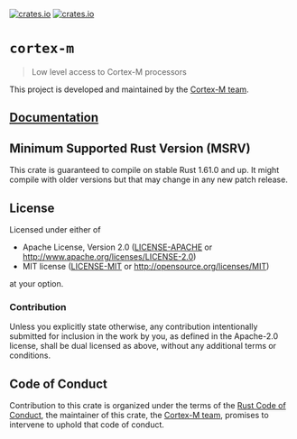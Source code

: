 [![crates.io](https://img.shields.io/crates/d/cortex-m.svg)](https://crates.io/crates/cortex-m)
[![crates.io](https://img.shields.io/crates/v/cortex-m.svg)](https://crates.io/crates/cortex-m)

# `cortex-m`

> Low level access to Cortex-M processors

This project is developed and maintained by the [Cortex-M team][team].

## [Documentation](https://docs.rs/crate/cortex-m)

## Minimum Supported Rust Version (MSRV)

This crate is guaranteed to compile on stable Rust 1.61.0 and up. It might compile with older versions but that may change in any new patch release.

## License

Licensed under either of

- Apache License, Version 2.0 ([LICENSE-APACHE](LICENSE-APACHE) or
  http://www.apache.org/licenses/LICENSE-2.0)
- MIT license ([LICENSE-MIT](LICENSE-MIT) or http://opensource.org/licenses/MIT)

at your option.

### Contribution

Unless you explicitly state otherwise, any contribution intentionally submitted for inclusion in the
work by you, as defined in the Apache-2.0 license, shall be dual licensed as above, without any
additional terms or conditions.

## Code of Conduct

Contribution to this crate is organized under the terms of the [Rust Code of
Conduct][CoC], the maintainer of this crate, the [Cortex-M team][team], promises
to intervene to uphold that code of conduct.

[CoC]: CODE_OF_CONDUCT.md
[team]: https://github.com/rust-embedded/wg#the-cortex-m-team
